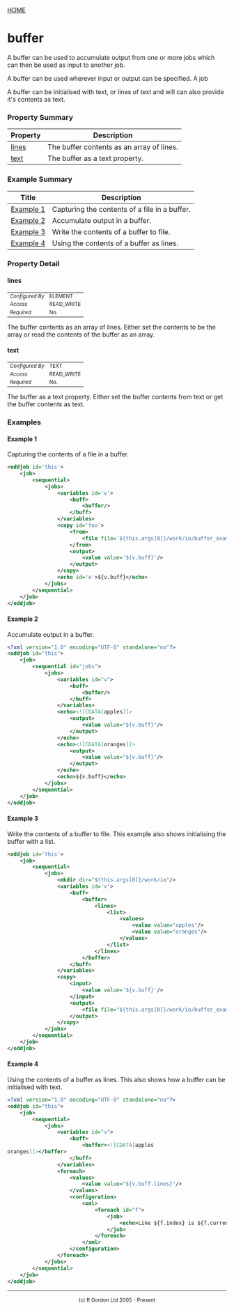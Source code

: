 [HOME](../../../README.md)
# buffer

A buffer can be used to accumulate output from
one or more jobs which can then be used as input to another job.


A buffer can be used wherever input or output can be specified. A job


A buffer can be initialised with text, or lines of text and will can
also provide it's contents as text.



### Property Summary

| Property | Description |
| -------- | ----------- |
| [lines](#propertylines) | The buffer contents as an array of lines. | 
| [text](#propertytext) | The buffer as a text property. | 


### Example Summary

| Title | Description |
| ----- | ----------- |
| [Example 1](#example1) | Capturing the contents of a file in a buffer. |
| [Example 2](#example2) | Accumulate output in a buffer. |
| [Example 3](#example3) | Write the contents of a buffer to file. |
| [Example 4](#example4) | Using the contents of a buffer as lines. |


### Property Detail
#### lines <a name="propertylines"></a>

<table style='font-size:smaller'>
      <tr><td><i>Configured By</i></td><td>ELEMENT</td></tr>
      <tr><td><i>Access</i></td><td>READ_WRITE</td></tr>
      <tr><td><i>Required</i></td><td>No.</td></tr>
</table>

The buffer contents as an array of lines. Either set the contents to be the array
or read the contents of the buffer as an array.

#### text <a name="propertytext"></a>

<table style='font-size:smaller'>
      <tr><td><i>Configured By</i></td><td>TEXT</td></tr>
      <tr><td><i>Access</i></td><td>READ_WRITE</td></tr>
      <tr><td><i>Required</i></td><td>No.</td></tr>
</table>

The buffer as a text property. Either set the
buffer contents from text or get the buffer contents as text.


### Examples
#### Example 1 <a name="example1"></a>

Capturing the contents of a file in a buffer.

```xml
<oddjob id='this'>
    <job>
        <sequential>
            <jobs>
                <variables id='v'>
                    <buff>
                        <buffer/>
                    </buff>
                </variables>
                <copy id='foo'>
                    <from>
                        <file file='${this.args[0]}/work/io/buffer_example.txt'/>
                    </from>
                    <output>
                        <value value='${v.buff}'/>
                    </output>
                </copy>
                <echo id='e'>${v.buff}</echo>
            </jobs>
        </sequential>
    </job>
</oddjob>

```


#### Example 2 <a name="example2"></a>

Accumulate output in a buffer.

```xml
<?xml version="1.0" encoding="UTF-8" standalone="no"?>
<oddjob id="this">
    <job>
        <sequential id="jobs">
            <jobs>
                <variables id="v">
                    <buff>
                        <buffer/>
                    </buff>
                </variables>
                <echo><![CDATA[apples]]>
                    <output>
                        <value value="${v.buff}"/>
                    </output>
                </echo>
                <echo><![CDATA[oranges]]>
                    <output>
                        <value value="${v.buff}"/>
                    </output>
                </echo>
                <echo>${v.buff}</echo>
            </jobs>
        </sequential>
    </job>
</oddjob>

```


#### Example 3 <a name="example3"></a>

Write the contents of a buffer to file. This example also shows
initialising the buffer with a list.

```xml
<oddjob id='this'>
    <job>
        <sequential>
            <jobs>
                <mkdir dir="${this.args[0]}/work/io"/>
                <variables id='v'>
                    <buff>
                        <buffer>
                            <lines>
                                <list>
                                    <values>
                                        <value value="apples"/>
                                        <value value="oranges"/>
                                    </values>
                                </list>
                            </lines>
                        </buffer>
                    </buff>
                </variables>
                <copy>
                    <input>
                        <value value='${v.buff}'/>
                    </input>
                    <output>
                        <file file="${this.args[0]}/work/io/buffer_example.txt"/>
                    </output>
                </copy>
            </jobs>
        </sequential>
    </job>
</oddjob>


```


#### Example 4 <a name="example4"></a>

Using the contents of a buffer as lines. This also shows how a buffer
can be initialised with text.

```xml
<?xml version="1.0" encoding="UTF-8" standalone="no"?>
<oddjob id="this">
    <job>
        <sequential>
            <jobs>
                <variables id="v">
                    <buff>
                        <buffer><![CDATA[apples
oranges]]></buffer>
                    </buff>
                </variables>
                <foreach>
                    <values>
                        <value value="${v.buff.lines}"/>
                    </values>
                    <configuration>
                        <xml>
                            <foreach id="f">
                                <job>
                                    <echo>Line ${f.index} is ${f.current}.</echo>
                                </job>
                            </foreach>
                        </xml>
                    </configuration>
                </foreach>
            </jobs>
        </sequential>
    </job>
</oddjob>

```



-----------------------

<div style='font-size: smaller; text-align: center;'>(c) R Gordon Ltd 2005 - Present</div>
